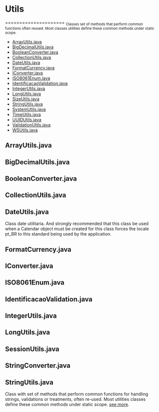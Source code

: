 # Utils
=====================
<sub>Classes set of methods that perform common functions often reused. Most classes utilities define these common methods under static scope.</sub>

- [ArrayUtils.java](#ArrayUtils.java)
- [BigDecimalUtils.java](#bigDecimalUtils.java)
- [BooleanConverter.java](#booleanConverter.java)
- [CollectionUtils.java](#collectionUtils.java)
- [DateUtils.java](#dateUtils.java)
- [FormatCurrency.java](#formatCurrency.java)
- [IConverter.java](#iConverter.java)
- [ISO8061Enum.java](#iSO8061Enum.java)
- [IdentificacaoValidation.java](#identificacaoValidation.java)
- [IntegerUtils.java](#integerUtils.java)
- [LongUtils.java](#longUtils.java)
- [SizeUtils.java](#SizeUtils.java)
- [StringUtils.java](#StringUtils.java)
- [SystemUtils.java](#SystemUtils.java)
- [TimeUtils.java](#TimeUtils.java)
- [UUIDUtils.java](#UUIDUtils.java)
- [ValidationUtils.java](#ValidationUtils.java)
- [WSUtils.java](#WSUtils.java)


## ArrayUtils.java
 
## BigDecimalUtils.java
 
## BooleanConverter.java
 
## CollectionUtils.java
 
## DateUtils.java
Class date utilitaria. And strongly recommended that this class be used when a Calendar object must be created for this class forces the locale pt_BR to this standard being used by the application.
 
## FormatCurrency.java
 
## IConverter.java
 
## ISO8061Enum.java
 
## IdentificacaoValidation.java
 
## IntegerUtils.java
 
## LongUtils.java
 
## SessionUtils.java
  
## StringConverter.java
 
## StringUtils.java
Class with set of methods that perform common functions for handling strings, validations or treatments, often re-used. Most utilities classes define these common methods under static scope. [see more](https://github.com/albertocerqueira/java-utils/blob/master/src/main/java/com/java/utils/StringUtils.java "see more").